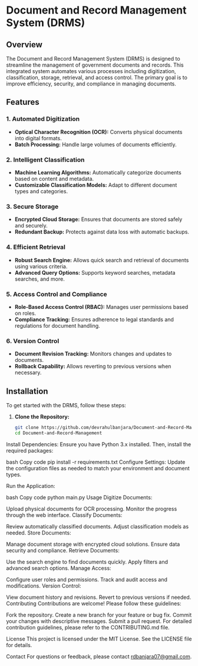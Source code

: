 # Document and Record Management System (DRMS)

## Overview

The Document and Record Management System (DRMS) is designed to streamline the management of government documents and records. This integrated system automates various processes including digitization, classification, storage, retrieval, and access control. The primary goal is to improve efficiency, security, and compliance in managing documents.

## Features

### 1. Automated Digitization
- **Optical Character Recognition (OCR):** Converts physical documents into digital formats.
- **Batch Processing:** Handle large volumes of documents efficiently.

### 2. Intelligent Classification
- **Machine Learning Algorithms:** Automatically categorize documents based on content and metadata.
- **Customizable Classification Models:** Adapt to different document types and categories.

### 3. Secure Storage
- **Encrypted Cloud Storage:** Ensures that documents are stored safely and securely.
- **Redundant Backup:** Protects against data loss with automatic backups.

### 4. Efficient Retrieval
- **Robust Search Engine:** Allows quick search and retrieval of documents using various criteria.
- **Advanced Query Options:** Supports keyword searches, metadata searches, and more.

### 5. Access Control and Compliance
- **Role-Based Access Control (RBAC):** Manages user permissions based on roles.
- **Compliance Tracking:** Ensures adherence to legal standards and regulations for document handling.

### 6. Version Control
- **Document Revision Tracking:** Monitors changes and updates to documents.
- **Rollback Capability:** Allows reverting to previous versions when necessary.

## Installation

To get started with the DRMS, follow these steps:

1. **Clone the Repository:**
   ```bash
   git clone https://github.com/devrahulbanjara/Document-and-Record-Management.git
   cd Document-and-Record-Management
Install Dependencies:
Ensure you have Python 3.x installed. Then, install the required packages:

bash
Copy code
pip install -r requirements.txt
Configure Settings:
Update the configuration files as needed to match your environment and document types.

Run the Application:

bash
Copy code
python main.py
Usage
Digitize Documents:

Upload physical documents for OCR processing.
Monitor the progress through the web interface.
Classify Documents:

Review automatically classified documents.
Adjust classification models as needed.
Store Documents:

Manage document storage with encrypted cloud solutions.
Ensure data security and compliance.
Retrieve Documents:

Use the search engine to find documents quickly.
Apply filters and advanced search options.
Manage Access:

Configure user roles and permissions.
Track and audit access and modifications.
Version Control:

View document history and revisions.
Revert to previous versions if needed.
Contributing
Contributions are welcome! Please follow these guidelines:

Fork the repository.
Create a new branch for your feature or bug fix.
Commit your changes with descriptive messages.
Submit a pull request.
For detailed contribution guidelines, please refer to the CONTRIBUTING.md file.

License
This project is licensed under the MIT License. See the LICENSE file for details.

Contact
For questions or feedback, please contact rdbanjara07@gmail.com.
